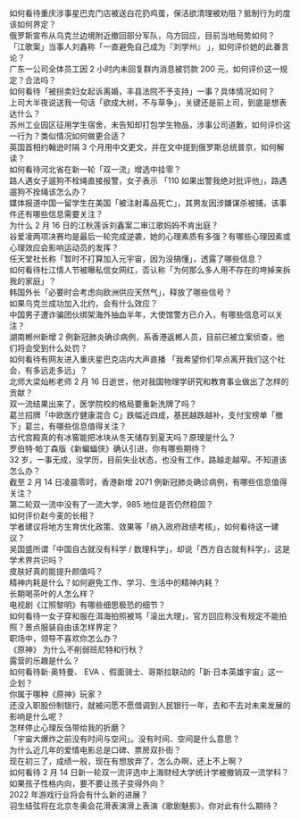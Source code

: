 如何看待重庆涉事星巴克门店被送白花扔鸡蛋，保洁欲清理被劝阻？抵制行为的度该如何界定？  
俄罗斯宣布从乌克兰边境附近撤回部分军队，乌方回应，目前当地局势如何？  
「江歌案」当事人刘鑫称「一直避免自己成为『刘学州』 」，如何评价她的此番言论？  
广东一公司全体员工因 2 小时内未回复群内消息被罚款 200 元，如何评价这一规定？合法吗？  
如何看待「被拐卖妇女起诉离婚，丰县法院不予支持」一事？具体情况如何？  
上司大半夜说送我一句话「欲成大树，不与草争」，关键还是前上司，到底是想表达什么？  
苏州工业园区征用学生宿舍，未告知却打包学生物品，涉事公司道歉，如何评价这一行为？类似情况如何做更合适？  
英国首相约翰逊时隔 3 个月用中文更文，并在文中提到俄罗斯总统普京，如何解读？  
如何看待河北省在新一轮「双一流」增选中挂零？  
路人遇女子遛狗不栓绳直接报警，女子表示 「110 如果出警我绝对批评他」，路遇遛狗不拴绳该怎么办？  
媒体报道中国一留学生在美国「被注射毒品死亡」，其男友因涉嫌谋杀被捕，该事件还有哪些信息需要关注？  
为什么 2 月 16 日的江秋莲诉刘鑫案二审江歌妈妈不肯出庭？  
谷爱凌两项决赛均是最后一轮完成逆袭，她的心理素质有多强？有哪些心理因素或心理效应会影响运动员的发挥？  
任天堂社长称「暂时不打算加入元宇宙，因为没搞懂」，透露了哪些信息？  
如何看待杜江情人节被曝私信女网红，否认称「为何那么多人用不存在的垮掉来拆我的家庭」？  
韩国外长「必要时会考虑向欧洲供应天然气」，释放了哪些信号？  
如果乌克兰成功加入北约，会有什么效应？  
中国男子遭诈骗团伙绑架海外抽血半年，大使馆警方已介入，有哪些信息可以关注？  
湖南郴州新增 2 例新冠肺炎确诊病例，系香港返郴人员，目前已被立案侦查，他们将会受到什么处罚？  
如何看待有网友进入重庆星巴克店内大声直播 「我希望你们早点离开我们这个社会，有多远走多远」？  
北师大梁灿彬老师 2 月 16 日逝世，他对我国物理学研究和教育事业做出了怎样的贡献？  
双一流结果出来了，医学院校的格局要重新洗牌了吗？  
葛兰招牌「中欧医疗健康混合 C」跌幅近四成，基民越跌越补，支付宝榜单「撤下」葛兰，有哪些信息值得关注？  
古代宫殿真的有冰窖能把冰块从冬天储存到夏天吗？原理是什么？  
罗伯特·帕丁森版《新蝙蝠侠》确认引进，你有哪些期待？  
32 岁，一事无成，没学历，目前失业状态，也没有工作，路越走越窄。不知道该怎么办？  
截至 2 月 14 日凌晨零时，香港新增 2071 例新冠肺炎确诊病例，有哪些信息值得关注？  
第二轮双一流中没有了一流大学，985 地位是否仍然稳固？  
如何评价赵今麦的长相？  
学者建议将地方生育优化政策、效果等「纳入政府政绩考核」，如何看待这一建议？  
吴国盛所谓「中国自古就没有科学 / 数理科学」，却说「西方自古就有科学」，这是学术界共识吗？  
皮肤好真的能提升颜值吗？  
精神内耗是什么？如何避免工作、学习、生活中的精神内耗？  
长期喝茶叶的人怎么样？  
电视剧《江照黎明》有哪些细思极恐的细节？  
如何看待一女子穿和服在洱海拍照被骂「滚出大理」，官方回应称没有规定不能拍照？景点服装自由该怎样界定？  
职场中，领导不喜欢你怎么办？  
《原神》 为什么不削弱班尼特和行秋？  
露营的乐趣是什么？  
如何看待新·奥特曼、 EVA 、假面骑士、哥斯拉联动的「新·日本英雄宇宙」这一企划？  
你属于哪种《原神》玩家？  
还没入职股份制银行，就被问愿不愿借调到人民银行一年，去和不去对未来发展的影响是什么呢？  
怎样停止心理反刍带给我的折磨？  
「宇宙大爆炸之前没有时间与空间」。没有时间、空间是什么意思？  
为什么近几年的爱情电影总是口碑、票房双扑街？  
现在初三了，成绩一般，现在有想放弃了，怎么办啊，还上不上啊？  
如何看待 2 月 14 日新一轮双一流评选中上海财经大学统计学被撤销双一流学科？  
如果孩子性格内向，要不要让孩子变得外向？  
2022 年游戏行业将会有什么新的进展？  
羽生结弦将在北京冬奥会花滑表演滑上表演《歌剧魅影》，你对此有什么期待？  
